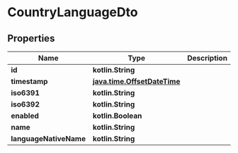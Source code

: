 
# CountryLanguageDto

## Properties
| Name | Type | Description | Notes |
| ------------ | ------------- | ------------- | ------------- |
| **id** | **kotlin.String** |  |  [optional] |
| **timestamp** | [**java.time.OffsetDateTime**](java.time.OffsetDateTime.md) |  |  [optional] |
| **iso6391** | **kotlin.String** |  |  [optional] |
| **iso6392** | **kotlin.String** |  |  [optional] |
| **enabled** | **kotlin.Boolean** |  |  [optional] |
| **name** | **kotlin.String** |  |  [optional] |
| **languageNativeName** | **kotlin.String** |  |  [optional] |



